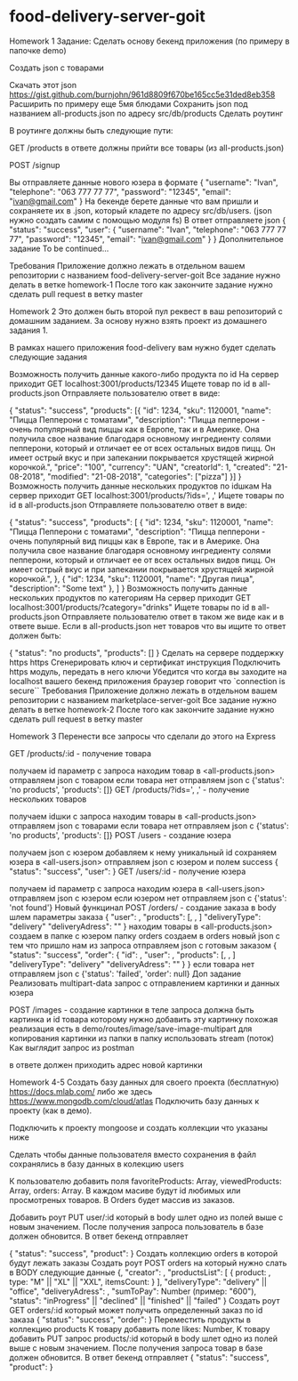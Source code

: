 # food-delivery-server-goit

Homework 1
Задание:
Сделать основу бекенд приложения (по примеру в папочке demo)

Создать json с товарами

Скачать этот json https://gist.github.com/burnjohn/961d8809f670be165cc5e31ded8eb358
Расширить по примеру еще 5мя блюдами
Сохранить json под названием all-products.json по адресу src/db/products
Сделать роутинг

В роутинге должны быть следующие пути:

GET /products в ответе должны прийти все товары (из all-products.json)

POST /signup

Вы отправляете данные нового юзера в формате
{
"username": "Ivan",
"telephone": "063 777 77 77",
"password": "12345",
"email": "ivan@gmail.com"
}
На бекенде берете данные что вам пришли и сохраняете их в <username>.json, который кладете по адресу src/db/users. (json нужно создать самим с помощью модуля fs)
В ответ отправляете json
{
"status": "success",
"user": {
"username": "Ivan",
"telephone": "063 777 77 77",
"password": "12345",
"email": "ivan@gmail.com"
}
}
Дополнительное задание
To be continued...

Требования
Приложение должно лежать в отдельном вашем репозитории с названием food-delivery-server-goit
Все задание нужно делать в ветке homework-1
После того как закончите задание нужно сделать pull request в ветку master

Homework 2
Это должен быть второй пул реквест в ваш репозиторий с домашним заданием. За основу нужно взять проект из домашнего задания 1.

В рамках нашего приложения food-delivery вам нужно будет сделать следующие задания

Возможность получить данные какого-либо продукта по id
На сервер приходит GET localhost:3001/products/12345 Ищете товар по id в all-products.json Отправляете пользователю ответ в виде:

{
"status": "success",
"products": [{
"id": 1234,
"sku": 1120001,
"name": "Пицца Пепперони с томатами",
"description": "Пицца пепперони - очень популярный вид пиццы как в Европе, так и в Америке. Она получила свое название благодаря основному ингредиенту солями пепперони, который и отличает ее от всех остальных видов пицц. Он имеет острый вкус и при запекании покрывается хрустящей жирной корочкой.",
"price": "100",
"currency": "UAN",
"creatorId": 1,
"created": "21-08-2018",
"modified": "21-08-2018",
"categories": ["pizza"]
}]
}
Возможность получить данные нескольких продуктов по idшкам
На сервер приходит GET localhost:3001/products/?ids='<id>, <id>,<id>' Ищете товары по id в all-products.json Отправляете пользователю ответ в виде:

{
"status": "success",
"products": [
{
"id": 1234,
"sku": 1120001,
"name": "Пицца Пепперони с томатами",
"description": "Пицца пепперони - очень популярный вид пиццы как в Европе, так и в Америке. Она получила свое название благодаря основному ингредиенту солями пепперони, который и отличает ее от всех остальных видов пицц. Он имеет острый вкус и при запекании покрывается хрустящей жирной корочкой.",
},
{
"id": 1234,
"sku": 1120001,
"name": "Другая пица",
"description": "Some text"
},
]
}
Возможность получить данные нескольких продуктов по категориям
На сервер приходит GET localhost:3001/products/?category="drinks"
Ищете товары по id в all-products.json
Отправляете пользователю ответ в таком же виде как и в ответе выше.
Если в all-products.json нет товаров что вы ищите то ответ должен быть:

{
"status": "no products",
"products": []
}
Сделать на сервере поддержку https
https
Сгенерировать ключ и сертификат инструкция
Подключить https модуль, передать в него ключи
Убедится что когда вы заходите на localhost вашего бекенд приложения браузер говорит что `connection is secure``
Требования
Приложение должно лежать в отдельном вашем репозитории с названием marketplace-server-goit
Все задание нужно делать в ветке homework-2
После того как закончите задание нужно сделать pull request в ветку master

Homework 3
Перенести все запросы что сделали до этого на Express

GET /products/:id - получение товара

получаем id параметр с запроса
находим товар в <all-products.json>
отправляем json с товаром
если товара нет отправляем json с {'status': 'no products', 'products': []}
GET /products/?ids='<id>, <id>,<id>' - получение нескольких товаров

получаем idшки с запроса
находим товары в <all-products.json>
отправляем json с товарами
если товара нет отправляем json с {'status': 'no products', 'products': []}
POST /users - создание юзера

получаем json с юзером
добавляем к нему уникальный id
сохраняем юзера в <all-users.json>
отправляем json с юзером и полем success
{
"status": "success",
"user": <user>
}
GET /users/:id - получение юзера

получаем id параметр с запроса
находим юзера в <all-users.json>
отправляем json с юзером
если юзером нет отправляем json с {'status': 'not found'}
Новый функцинал
POST /orders/ - создание заказа
в body шлем параметры заказа
{
"user": <userId>,
"products": [<productId1>, <productId2>, <productId2>]
"deliveryType": "delivery"
"deliveryAdress": "<deliveryAdressText>"
}
находим товары в <all-products.json>
создаем в папке с юзером папку orders
создаем в orders новый json с тем что пришло нам из запроса
отправляем json с готовым заказом
{
"status": "success",
"order": {
"id": <orderId>,
"user": <userId>,
"products": [<productId1>, <productId2>, <productId2>]
"deliveryType": "delivery"
"deliveryAdress": "<deliveryAdressText>"
}
}
если товара нет отправляем json с {'status': 'failed', 'order': null}
Доп задание
Реализовать multipart-data запрос c отправлением картинки и данных юзера

POST /images - создание картинки
в теле запроса должна быть картинка и id товара которому нужно добавить эту картинку
похожая реализация есть в demo/routes/image/save-image-multipart
для копирования картинки из папки в папку использовать stream (поток)
Как выглядит запрос из postman

в ответе должен приходить адрес новой картинки

Homework 4-5
Создать базу данных для своего проекта (бесплатную)
https://docs.mlab.com/
либо же здесь https://www.mongodb.com/cloud/atlas
Подключить базу данных к проекту (как в демо).

Подключить к проекту mongoose и создать коллекции что указаны ниже

Сделать чтобы данные пользователя вместо сохранения в файл сохранялись в базу данных в колекцию users

К пользователю добавить поля favoriteProducts: Array, viewedProducts: Array, orders: Array. В каждом масиве будут id любимых или просмотреных товаров. В Orders будет массив из заказов.

Добавить роут PUT user/:id который в body шлет одно из полей выше с новым значением. После получения запроса пользователь в базе должен обновится. В ответ бекенд отправляет

{
"status": "success",
"product": <updated-user>
}
Создать коллекцию orders в которой будут лежать заказы
Создать роут POST orders на который нужно слать в BODY следующие данные
{,
"creator": <userId>,
"productsList": [
{
product: <productId>,
type: "M" || "XL" || "XXL",
itemsCount: <number>
}
],
"deliveryType": "delivery" || "office",
"deliveryAdress": <some address>,
"sumToPay": Number (пример: "600"),
"status": "inProgress" || "declined" || "finished" || "failed"
}
Создать роут GET orders/:id который может получить определенный заказ по id заказа
{
"status": "success",
"order": <order>
}
Переместить продукты в коллекцию products
К товару добавить поле likes: Number,
К товару добавить PUT запрос products/:id который в body шлет одно из полей выше с новым значением. После получения запроса товар в базе должен обновится. В ответ бекенд отправляет
{
"status": "success",
"product": <updated-product>
}
